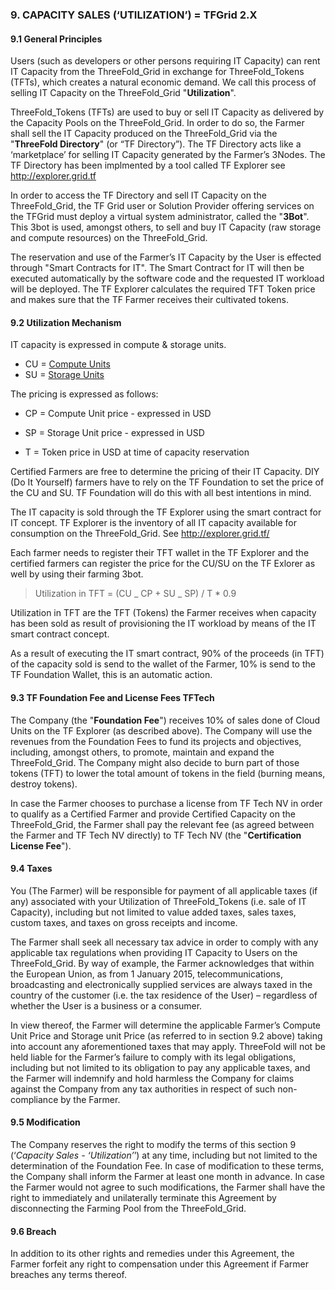 ### 9. CAPACITY SALES (‘UTILIZATION’) = TFGrid 2.X

#### 9.1 General Principles

Users (such as developers or other persons requiring IT Capacity) can rent IT Capacity from the ThreeFold_Grid in exchange for ThreeFold_Tokens (TFTs), which creates a natural economic demand. We call this process of selling IT Capacity on the ThreeFold_Grid "**Utilization**".

ThreeFold_Tokens (TFTs) are used to buy or sell IT Capacity as delivered by the Capacity Pools on the ThreeFold_Grid. In order to do so, the Farmer shall sell the IT Capacity produced on the ThreeFold_Grid via the "**ThreeFold Directory**" (or “TF Directory”). The TF Directory acts like a ‘marketplace’ for selling IT Capacity generated by the Farmer’s 3Nodes. The TF Directory has been implmented by a tool called TF Explorer see http://explorer.grid.tf

In order to access the TF Directory and sell IT Capacity on the ThreeFold_Grid, the TF Grid user or Solution Provider offering services on the TFGrid must deploy a virtual system administrator, called the "**3Bot**". This 3bot is used, amongst others, to sell and buy IT Capacity (raw storage and compute resources) on the ThreeFold_Grid.

The reservation and use of the Farmer’s IT Capacity by the User is effected through "Smart Contracts for IT". The Smart Contract for IT will then be executed automatically by the software code and the requested IT workload will be deployed. The TF Explorer calculates the required TFT Token price and makes sure that the TF Farmer receives their cultivated tokens.

#### 9.2 Utilization Mechanism

IT capacity is expressed in compute & storage units.

- CU = [Compute Units](threefold:cloudunits)
- SU = [Storage Units](threefold:cloudunits)

The pricing is expressed as follows:

- CP = Compute Unit price - expressed in USD
- SP = Storage Unit price - expressed in USD

- T = Token price in USD at time of capacity reservation

Certified Farmers are free to determine the pricing of their IT Capacity. DIY (Do It Yourself) farmers have to rely on the TF Foundation to set the price of the CU and SU.
TF Foundation will do this with all best intentions in mind.

The IT capacity is sold through the TF Explorer using the smart contract for IT concept. TF Explorer is the inventory of all IT capacity available for consumption on the ThreeFold_Grid. See http://explorer.grid.tf/

Each farmer needs to register their TFT wallet in the TF Explorer and the certified farmers can register the price for the CU/SU on the TF Exlorer as well by using their farming 3bot.

> Utilization in TFT = (CU _ CP + SU _ SP) / T \* 0.9

Utilization in TFT are the TFT (Tokens) the Farmer receives when capacity has been sold as result of provisioning the IT workload by means of the IT smart contract concept.

As a result of executing the IT smart contract, 90% of the proceeds (in TFT) of the capacity sold is send to the wallet of the Farmer, 10% is send to the TF Foundation Wallet, this is an automatic action.

#### 9.3 TF Foundation Fee and License Fees TFTech

The Company (the "**Foundation Fee**") receives 10% of sales done of Cloud Units on the TF Explorer (as described above). The Company will use the revenues from the Foundation Fees to fund its projects and objectives, including, amongst others, to promote, maintain and expand the ThreeFold_Grid. The Company might also decide to burn part of those tokens (TFT) to lower the total amount of tokens in the field (burning means, destroy tokens).

In case the Farmer chooses to purchase a license from TF Tech NV in order to qualify as a Certified Farmer and provide Certified Capacity on the ThreeFold_Grid, the Farmer shall pay the relevant fee (as agreed between the Farmer and TF Tech NV directly) to TF Tech NV (the "**Certification License Fee**").

#### 9.4 Taxes

You (The Farmer) will be responsible for payment of all applicable taxes (if any) associated with your Utilization of ThreeFold_Tokens (i.e. sale of IT Capacity), including but not limited to value added taxes, sales taxes, custom taxes, and taxes on gross receipts and income.

The Farmer shall seek all necessary tax advice in order to comply with any applicable tax regulations when providing IT Capacity to Users on the ThreeFold_Grid. By way of example, the Farmer acknowledges that within the European Union, as from 1 January 2015, telecommunications, broadcasting and electronically supplied services are always taxed in the country of the customer (i.e. the tax residence of the User) – regardless of whether the User is a business or a consumer.

In view thereof, the Farmer will determine the applicable Farmer’s Compute Unit Price and Storage unit Price (as referred to in section 9.2 above) taking into account any aforementioned taxes that may apply. ThreeFold will not be held liable for the Farmer’s failure to comply with its legal obligations, including but not limited to its obligation to pay any applicable taxes, and the Farmer will indemnify and hold harmless the Company for claims against the Company from any tax authorities in respect of such non-compliance by the Farmer.

#### 9.5 Modification

The Company reserves the right to modify the terms of this section 9 (‘_Capacity Sales - ‘Utilization’_’) at any time, including but not limited to the determination of the Foundation Fee. In case of modification to these terms, the Company shall inform the Farmer at least one month in advance. In case the Farmer would not agree to such modifications, the Farmer shall have the right to immediately and unilaterally terminate this Agreement by disconnecting the Farming Pool from the ThreeFold_Grid.

#### 9.6 Breach

In addition to its other rights and remedies under this Agreement, the Farmer forfeit any right to compensation under this Agreement if Farmer breaches any terms thereof.